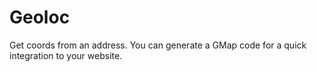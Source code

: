 Geoloc
======
Get coords from an address.
You can generate a GMap code for a quick integration to your website.
